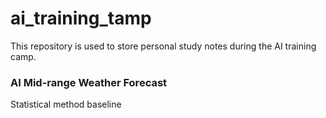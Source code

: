 # ai_training_tamp
This repository is used to store personal study notes during the AI training camp.

### AI Mid-range Weather Forecast
Statistical method baseline 
